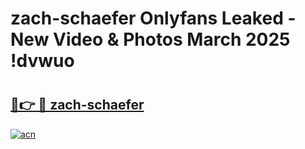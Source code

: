 # zach-schaefer Onlyfans Leaked - New Video & Photos March 2025 !dvwuo

# <h2><a href="https://wxc0bn.iuczelnia.edu.pl?title=zach-schaefer&ref=dvwuo">🔗👉 🔴 zach-schaefer</a></h2>

[![acn](https://github.com/user-attachments/assets/0f9c940e-d8b0-45ae-aac7-cd30a18b3e1c)](https://wxc0bn.iuczelnia.edu.pl?title=zach-schaefer&ref=dvwuo)

